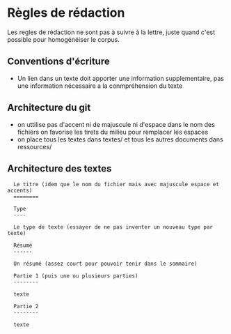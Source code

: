Règles de rédaction
===================

Les regles de rédaction ne sont pas à suivre à la lettre, juste quand c'est possible pour homogénéiser le corpus.

Conventions d'écriture
----------------------

-   Un lien dans un texte doit apporter une information supplementaire, pas une information nécessaire a la conmpréhension du texte

Architecture du git
-------------------

-   on uttilise pas d'accent ni de majuscule ni d'espace dans le nom des fichiers on favorise les tirets du milieu pour remplacer les espaces
-   on place tous les textes dans textes/ et tous les autres documents dans ressources/

Architecture des textes
----------------------
      
      Le titre (idem que le nom du fichier mais avec majuscule espace et accents)
      ========
      
      Type
      ----
      
      Le type de texte (essayer de ne pas inventer un nouveau type par texte)
      
      Résumé
      ------
      
      Un résumé (assez court pour pouvoir tenir dans le sommaire)
      
      Partie 1 (puis une ou plusieurs parties)
      --------
      
      texte
      
      Partie 2
      --------
      
      texte
